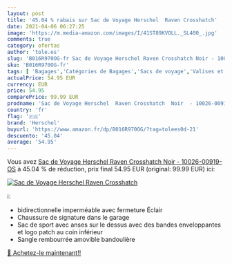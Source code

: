 ```yaml
---
layout: post
title: '45.04 % rabais sur Sac de Voyage Herschel  Raven Crosshatch'
date: 2021-04-06 06:27:25
image: 'https://m.media-amazon.com/images/I/41ST89KVOLL._SL400_.jpg'
comments: true
category: ofertas
author: 'tole.es'
slug: 'B016R970OG-fr Sac de Voyage Herschel Raven Crosshatch Noir - 10026-00919-OS'
sku: 'B016R970OG-fr'
tags: [ 'Bagages','Catégories de Bagages','Sacs de voyage','Valises et sacs de voyage','herschel', ]
actualPrice: 54.95 EUR
currency: EUR
price: 54.95
comparePrice: 99.99 EUR
prodname: 'Sac de Voyage Herschel  Raven Crosshatch  Noir  - 10026-00919-OS'
country: 'fr'
flag: '🇫🇷'
brand: 'Herschel'
buyurl: 'https://www.amazon.fr/dp/B016R970OG/?tag=tolees0d-21'
descuento: '45.04'
average: '54.95'
---
```


Vous avez [Sac de Voyage Herschel  Raven Crosshatch  Noir  - 10026-00919-OS](https://www.amazon.fr/dp/B016R970OG/?tag=tolees0d-21)  à  45.04 % de réduction, prix final  54.95 EUR (original: 99.99 EUR) ici:

[![Sac de Voyage Herschel  Raven Crosshatch](https://m.media-amazon.com/images/I/41ST89KVOLL._SL400_.jpg)](https://www.amazon.fr/dp/B016R970OG/?tag=tolees0d-21)

ℹ️:

- bidirectionnelle imperméable avec fermeture Éclair
- Chaussure de signature dans le garage
- Sac de sport avec anses sur le dessus avec des bandes enveloppantes et logo patch au coin inférieur
- Sangle rembourrée amovible bandoulière

[🛒 Achetez-le maintenant!!](https://www.amazon.fr/dp/B016R970OG/?tag=tolees0d-21)
